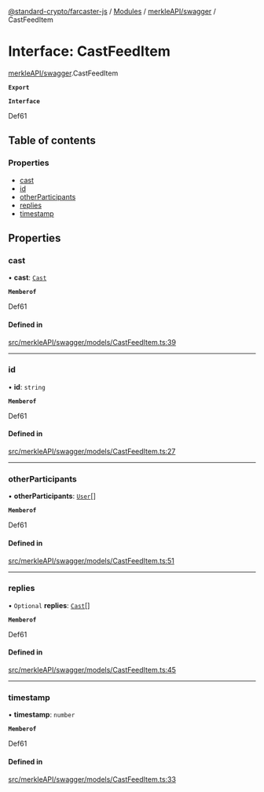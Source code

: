 [@standard-crypto/farcaster-js](../README.md) / [Modules](../modules.md) / [merkleAPI/swagger](../modules/merkleAPI_swagger.md) / CastFeedItem

# Interface: CastFeedItem

[merkleAPI/swagger](../modules/merkleAPI_swagger.md).CastFeedItem

**`Export`**

**`Interface`**

Def61

## Table of contents

### Properties

- [cast](merkleAPI_swagger.CastFeedItem.md#cast)
- [id](merkleAPI_swagger.CastFeedItem.md#id)
- [otherParticipants](merkleAPI_swagger.CastFeedItem.md#otherparticipants)
- [replies](merkleAPI_swagger.CastFeedItem.md#replies)
- [timestamp](merkleAPI_swagger.CastFeedItem.md#timestamp)

## Properties

### cast

• **cast**: [`Cast`](merkleAPI_swagger.Cast.md)

**`Memberof`**

Def61

#### Defined in

[src/merkleAPI/swagger/models/CastFeedItem.ts:39](https://github.com/standard-crypto/farcaster-js/blob/main/src/merkleAPI/swagger/models/CastFeedItem.ts#L39)

___

### id

• **id**: `string`

**`Memberof`**

Def61

#### Defined in

[src/merkleAPI/swagger/models/CastFeedItem.ts:27](https://github.com/standard-crypto/farcaster-js/blob/main/src/merkleAPI/swagger/models/CastFeedItem.ts#L27)

___

### otherParticipants

• **otherParticipants**: [`User`](merkleAPI_swagger.User.md)[]

**`Memberof`**

Def61

#### Defined in

[src/merkleAPI/swagger/models/CastFeedItem.ts:51](https://github.com/standard-crypto/farcaster-js/blob/main/src/merkleAPI/swagger/models/CastFeedItem.ts#L51)

___

### replies

• `Optional` **replies**: [`Cast`](merkleAPI_swagger.Cast.md)[]

**`Memberof`**

Def61

#### Defined in

[src/merkleAPI/swagger/models/CastFeedItem.ts:45](https://github.com/standard-crypto/farcaster-js/blob/main/src/merkleAPI/swagger/models/CastFeedItem.ts#L45)

___

### timestamp

• **timestamp**: `number`

**`Memberof`**

Def61

#### Defined in

[src/merkleAPI/swagger/models/CastFeedItem.ts:33](https://github.com/standard-crypto/farcaster-js/blob/main/src/merkleAPI/swagger/models/CastFeedItem.ts#L33)
